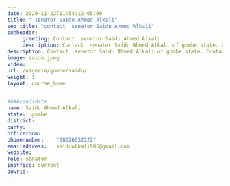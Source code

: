 ```yaml
---
date: 2020-11-22T11:54:12-05:00
title: " senator Saidu Ahmed Alkali"
seo_title: "contact  senator Saidu Ahmed Alkali"
subheader:
     greeting: Contact  senator Saidu Ahmed Alkali 
     description: Contact  senator Saidu Ahmed Alkali of gombe state. Contact information for  senator Saidu Ahmed Alkali includes email address, phone number, and mailing address.
description: Contact  senator Saidu Ahmed Alkali of gombe state. Contact information for  senator Saidu Ahmed Alkali includes email address, phone number, and mailing address.
image: saidu.jpeg
video: 
url: /nigeria/gombe/saidu/
weight: 1
layout: course_home


####candidate
name: Saidu Ahmed Alkali
state:	gombe
district: 
party:	
officeroom:	
phonenumber:	"08026032222"
emailaddress:	saidualkali905@gmail.com
website:	
role: senator
inoffice: current
powrid: 
---
```


